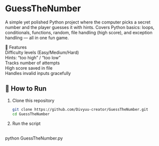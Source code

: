 # GuessTheNumber
A simple yet polished Python project where the computer picks a secret number and the player guesses it with hints. Covers Python basics: loops, conditionals, functions, random, file handling (high score), and exception handling — all in one fun game.
</br>

🚀 Features
</br>
Difficulty levels (Easy/Medium/Hard)
</br>
Hints: “too high” / “too low”
</br>
Tracks number of attempts
</br>
High score saved in file
</br>
Handles invalid inputs gracefully

## 📂 How to Run  

1. Clone this repository  
   ```bash
   git clone https://github.com/Divyuu-creator/GuessTheNumber.git
   cd GuessTheNumber
   
2. Run the script
</br>
python GuessTheNumber.py
